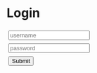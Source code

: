 # Login

<script src='./app/tools.js'></script>

<script>
async function login(payload) {

    // Reset status
    let el = document.getElementById("result");
    el.innerHTML = "Logging in ..."
    await tools.sleepms(100);

    // The body is obfuscated with base64, but not encrypted.
    let body = btoa(JSON.stringify(payload));

    // Do request
    let url = tools.build_api_url("bootstrap_authentication");
    let init = {method: "POST", headers: {}, body: body};
    let res = await fetch(url, init);

    // Handle response
    if (res.status != 200) {
        let text = await res.text();
        el.innerText = "Could not get token: " + text;
        el.innerHTML = el.innerHTML + "<br><a href='../'>TimeTagger home</a>";
    } else {
        let token = JSON.parse(await res.text()).token;
        tools.set_auth_info_from_token(token);
        el.innerText = "Token exchange succesful";
        let state = tools.url2dict(location.hash);
        location.replace(state.page || "./app/");
    }
}

async function login_localhost() {
    await login({"method": "localhost"});
}

async function login_credentials() {
    let input_u = document.getElementById("input_u");
    let input_p = document.getElementById("input_p");
    await login({"method": "usernamepassword", "username": input_u.value, "password": input_p.value});
}

async function load() {
    let but1 = document.getElementById("submit_up");
    let but2 = document.getElementById("submit_localhost");
    let input_p = document.getElementById("input_p");

    but1.onclick = login_credentials;
    but2.onclick = login_localhost;
    input_p.onkeydown = function (e) { if (e.key == "Enter" || e.key == "Return") {login_credentials();} };

    if (location.hostname == "localhost" || location.hostname == "127.0.0.1") {
        but2.style.display = "block";
    }
}

window.addEventListener('load', load);
</script>

<input id='input_u' type='text' placeholder='username' style='margin:4px;'/><br />
<input id='input_p' type='password' placeholder='password' style='margin:4px;'/><br />
<button id='submit_up' class='whitebutton' style='margin:4px;' >Submit</button>

<br />
<button id='submit_localhost' class='whitebutton' style='margin:4px; display: none;' >Login as default user (on localhost)</button>

<p id='result'></p>
